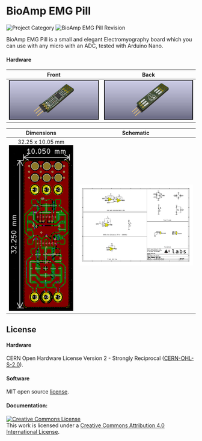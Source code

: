 # BioAmp EMG Pill


![Project Category](https://img.shields.io/badge/Category-Bioelectronics-red) ![BioAmp EMG Pill Revision ](https://img.shields.io/badge/Version-0.5-success)

BioAmp EMG Pill is a small and elegant Electromyography board which you can use with any micro with an ADC, tested with Arduino Nano.

#### Hardware

| Front              |  Back |
| :-------------------------: | :-------------------------: |
| ![Upside Down Labs BioAmp EMG Pill front](images/BioAmp-EMG-Pill_front.png)  | ![Upside Down Labs BioAmp EMG Pill back](images/BioAmp-EMG-Pill_back.png) |

| Dimensions              |  Schematic |
| :-------------------------: | :-------------------------: |
| 32.25 x 10.05 mm![Upside Down Labs BioAmp EMG Pill dimensions](images/BioAmp-EMG-Pill_dimensions.png)  | ![Upside Down Labs BioAmp EMG Pill schematic](images/BioAmp-EMG-Pill_schematic.png) |



## License

#### Hardware
CERN Open Hardware License Version 2 - Strongly Reciprocal ([CERN-OHL-S-2.0](https://spdx.org/licenses/CERN-OHL-S-2.0.html)).

#### Software
MIT open source [license](http://opensource.org/licenses/MIT).

#### Documentation:
<a rel="license" href="http://creativecommons.org/licenses/by/4.0/"><img alt="Creative Commons License" style="border-width:0" src="https://i.creativecommons.org/l/by/4.0/88x31.png" /></a><br />This work is licensed under a <a rel="license" href="http://creativecommons.org/licenses/by/4.0/">Creative Commons Attribution 4.0 International License</a>.